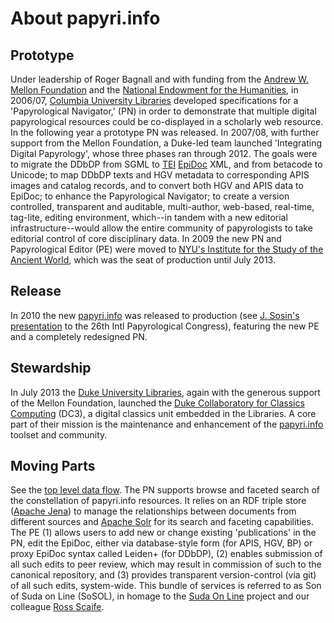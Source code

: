 # About papyri.info

## Prototype

Under leadership of Roger Bagnall and with funding from the [Andrew W. Mellon Foundation](http://www.mellon.org/) and the [National Endowment for the Humanities](http://www.neh.gov/), in  2006/07, [Columbia University Libraries](http://library.columbia.edu/) developed specifications for a 'Papyrological Navigator,' (PN) in order to demonstrate that multiple digital papyrological resources could be co-displayed in a scholarly web resource. In the following year a prototype PN was released. In 2007/08, with further support from the Mellon Foundation, a Duke-led team launched 'Integrating Digital Papyrology', whose three phases ran through 2012. The goals were to migrate the DDbDP from SGML to [TEI](http://www.tei-c.org/index.xml) [EpiDoc](http://sourceforge.net/p/epidoc/wiki/Home/) XML, and from betacode to Unicode; to map DDbDP texts and HGV metadata to corresponding APIS images and catalog records, and to convert both HGV and APIS data to EpiDoc; to enhance the Papyrological Navigator; to create a version controlled, transparent and auditable, multi-author, web-based, real-time, tag-lite, editing environment, which--in tandem with a new editorial infrastructure--would allow the entire community of papyrologists to take editorial control of core disciplinary data. In 2009 the new PN and Papyrological Editor (PE) were moved to [NYU's Institute for the Study of the Ancient World](http://isaw.nyu.edu/), which was the seat of production until July 2013.

## Release

In 2010 the new [papyri.info](http://papyri.info) was released to production (see [J. Sosin's presentation](http://www.stoa.org/archives/1263) to the 26th Intl Papyrological Congress), featuring the new PE and a completely redesigned PN.

## Stewardship

In July 2013 the [Duke University Libraries](http://library.duke.edu/), again with the generous support of the Mellon Foundation, launched the [Duke Collaboratory for Classics Computing](http://blogs.library.duke.edu/dcthree/) (DC3), a digital classics unit embedded in the Libraries. A core part of their mission is the maintenance and enhancement of the [papyri.info](http://papyri.info) toolset and community.

## Moving Parts

See the [top level data flow](https://github.com/papyri/documentation/blob/master/system_level/TopLevelDataFlow.md). The PN supports browse and faceted search of the constellation of papyri.info resources. It relies on an RDF triple store ([Apache Jena](http://jena.apache.org/)) to manage the relationships between documents from different sources and [Apache Solr](http://lucene.apache.org/solr/) for its search and faceting capabilities. The PE (1) allows users to add new or change existing 'publications' in the PN, edit the EpiDoc, either via database-style form (for APIS, HGV, BP) or proxy EpiDoc syntax called Leiden+ (for DDbDP), (2) enables submission of all such edits to peer review, which may result in commission of such to the canonical repository, and (3) provides transparent version-control (via git) of all such edits, system-wide. This bundle of services is referred to as Son of Suda on Line (SoSOL), in homage to the [Suda On Line](http://www.stoa.org/sol) project and our colleague [Ross Scaife](http://en.wikipedia.org/wiki/Ross_Scaife).
